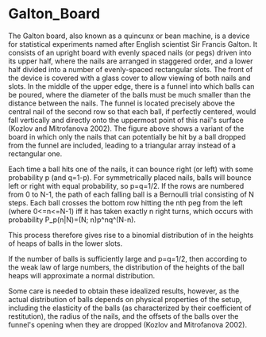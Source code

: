 # Galton_Board
 The Galton board, also known as a quincunx or bean machine, is a device for statistical experiments named after English scientist Sir Francis Galton. It consists of an upright board with evenly spaced nails (or pegs) driven into its upper half, where the nails are arranged in staggered order, and a lower half divided into a number of evenly-spaced rectangular slots. The front of the device is covered with a glass cover to allow viewing of both nails and slots. In the middle of the upper edge, there is a funnel into which balls can be poured, where the diameter of the balls must be much smaller than the distance between the nails. The funnel is located precisely above the central nail of the second row so that each ball, if perfectly centered, would fall vertically and directly onto the uppermost point of this nail's surface (Kozlov and Mitrofanova 2002). The figure above shows a variant of the board in which only the nails that can potentially be hit by a ball dropped from the funnel are included, leading to a triangular array instead of a rectangular one.

Each time a ball hits one of the nails, it can bounce right (or left) with some probability p (and q=1-p). For symmetrically placed nails, balls will bounce left or right with equal probability, so p=q=1/2. If the rows are numbered from 0 to N-1, the path of each falling ball is a Bernoulli trial consisting of N steps. Each ball crosses the bottom row hitting the nth peg from the left (where 0<=n<=N-1) iff it has taken exactly n right turns, which occurs with probability
P_p(n|N)=(N; n)p^nq^(N-n).

This process therefore gives rise to a binomial distribution of in the heights of heaps of balls in the lower slots.

If the number of balls is sufficiently large and p=q=1/2, then according to the weak law of large numbers, the distribution of the heights of the ball heaps will approximate a normal distribution.

Some care is needed to obtain these idealized results, however, as the actual distribution of balls depends on physical properties of the setup, including the elasticity of the balls (as characterized by their coefficient of restitution), the radius of the nails, and the offsets of the balls over the funnel's opening when they are dropped (Kozlov and Mitrofanova 2002). 
